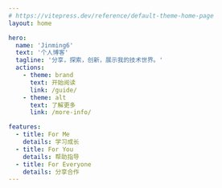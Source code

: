 ```yaml
---
# https://vitepress.dev/reference/default-theme-home-page
layout: home

hero:
  name: 'Jinming6'
  text: '个人博客'
  tagline: '分享，探索，创新，展示我的技术世界。'
  actions:
    - theme: brand
      text: 开始阅读
      link: /guide/
    - theme: alt
      text: 了解更多
      link: /more-info/

features:
  - title: For Me
    details: 学习成长
  - title: For You
    details: 帮助指导
  - title: For Everyone
    details: 分享合作
---
```

